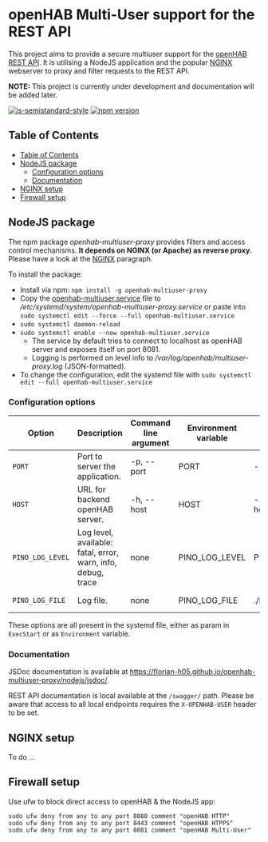 # openHAB Multi-User support for the REST API

This project aims to provide a secure multiuser support for the [openHAB REST API](https://www.openhab.org/docs/configuration/restdocs.html#openhab-rest-api).
It is utilising a NodeJS application and the popular [NGINX](https://www.nginx.com/) webserver to proxy and filter requests to the REST API.


**NOTE:** This project is currently under development and documentation will be added later.

[![js-semistandard-style](https://img.shields.io/badge/code%20style-semistandard-brightgreen.svg)](https://github.com/standard/semistandard)
[![npm version](https://badge.fury.io/js/openhab-multiuser-proxy.svg)](https://badge.fury.io/js/openhab-multiuser-proxy)

## Table of Contents
- [Table of Contents](#table-of-contents)
- [NodeJS package](#nodejs-package)
  - [Configuration options](#configuration-options)
  - [Documentation](#documentation)
- [NGINX setup](#nginx-setup)
- [Firewall setup](#firewall-setup)

## NodeJS package

The npm package *openhab-multiuser-proxy* provides filters and access control mechanisms.
**It depends on NGINX (or Apache) as reverse proxy.** 
Please have a look at the [NGINX](#nginx-setup) paragraph.

To install the package:
- Install via npm: ``npm install -g openhab-multiuser-proxy``
- Copy the [openhab-multiuser.service](nodejs/openhab-multiuser.service) file to */etc/systemd/system/openhab-multiuser-proxy.service* or paste into ``sudo systemctl edit --force --full openhab-multiuser.service``
- ``sudo systemctl daemon-reload``
- ``sudo systemctl enable --now openhab-multiuser.service``
  - The service by default tries to connect to localhost as openHAB server and exposes itself on port 8081.
  - Logging is performed on level info to */var/log/openhab/multiuser-proxy.log* (JSON-formatted).
- To change the configuration, edit the systemd file with ``sudo systemctl edit --full openhab-multiuser.service``

### Configuration options

Option | Description | Command line argument | Environment variable | Example | Default
-|-|-|-|-|-
`PORT` | Port to server the application. | -p, --port | PORT | --port=8081 | ``8081``
`HOST` | URL for backend openHAB server. | -h, --host | HOST | --host=http://127.0.0.1:8080 | ``http://127.0.0.1:8080``
`PINO_LOG_LEVEL` | Log level, available: fatal, error, warn, info, debug, trace | none | PINO_LOG_LEVEL | PINO_LOG_LEVEL=info | ``info``
`PINO_LOG_FILE` | Log file. | none | PINO_LOG_FILE | ./log | none, outputs to console

These options are all present in the systemd file, either as param in ``ExecStart`` or as ``Environment`` variable.

### Documentation

JSDoc documentation is available at https://florian-h05.github.io/openhab-multiuser-proxy/nodejs/jsdoc/.

REST API documentation is local available at the ``/swagger/`` path.
Please be aware that access to all local endpoints requires the ``X-OPENHAB-USER`` header to be set.

## NGINX setup

To do ...


## Firewall setup

Use ufw to block direct access to openHAB & the NodeJS app:
```shell
sudo ufw deny from any to any port 8080 comment "openHAB HTTP"
sudo ufw deny from any to any port 8443 comment "openHAB HTPPS"
sudo ufw deny from any to any port 8081 comment "openHAB Multi-User"
```